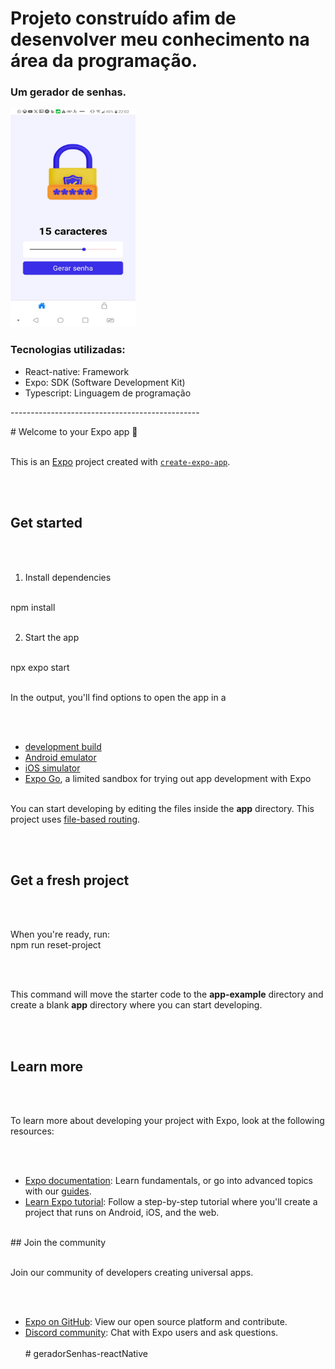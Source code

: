 <h1>Projeto construído afim de desenvolver meu conhecimento na área da programação.</h1>
<h3>Um gerador de senhas.</h3>


<img src="assets/images/gerador-criacaoSenha.jpeg" width="200" height="350" />

<h3>Tecnologias utilizadas:</h3>
<ul>
   <li>React-native: Framework
</li>
   <li>Expo: SDK (Software Development Kit)
</li>
   <li>Typescript: Linguagem de programação
</li>
</ul>



<p>-----------------------------------------------</p>
# Welcome to your Expo app 👋

<br>
<br>

This is an [Expo](https://expo.dev) project created with [`create-expo-app`](https://www.npmjs.com/package/create-expo-app).

<br>
<br>

## Get started
<br>
<br>

1. Install dependencies
<br>
   npm install

   <br>
   <br>

2. Start the app
<br>
    npx expo start

   <br>
   <br>
   
In the output, you'll find options to open the app in a

<br>
<br>

- [development build](https://docs.expo.dev/develop/development-builds/introduction/)
  <br>
- [Android emulator](https://docs.expo.dev/workflow/android-studio-emulator/)
  <br>
- [iOS simulator](https://docs.expo.dev/workflow/ios-simulator/)
  <br>
- [Expo Go](https://expo.dev/go), a limited sandbox for trying out app development with Expo
  <br>
  <br>

You can start developing by editing the files inside the **app** directory. This project uses [file-based routing](https://docs.expo.dev/router/introduction).

<br>
<br>

## Get a fresh project

<br>
<br>

When you're ready, run:
<br>
npm run reset-project

<br>
<br>

This command will move the starter code to the **app-example** directory and create a blank **app** directory where you can start developing.

<br>
<br>

## Learn more

<br>
<br>

To learn more about developing your project with Expo, look at the following resources:

<br>
<br>

- [Expo documentation](https://docs.expo.dev/): Learn fundamentals, or go into advanced topics with our [guides](https://docs.expo.dev/guides).
  <br>
- [Learn Expo tutorial](https://docs.expo.dev/tutorial/introduction/): Follow a step-by-step tutorial where you'll create a project that runs on Android, iOS, and the web.
  <br>
<br>
## Join the community

<br>
<br>

Join our community of developers creating universal apps.

<br>
<br>

- [Expo on GitHub](https://github.com/expo/expo): View our open source platform and contribute.
  <br>
- [Discord community](https://chat.expo.dev): Chat with Expo users and ask questions.
  <br>
  <br>
#   g e r a d o r S e n h a s - r e a c t N a t i v e 
 
 
